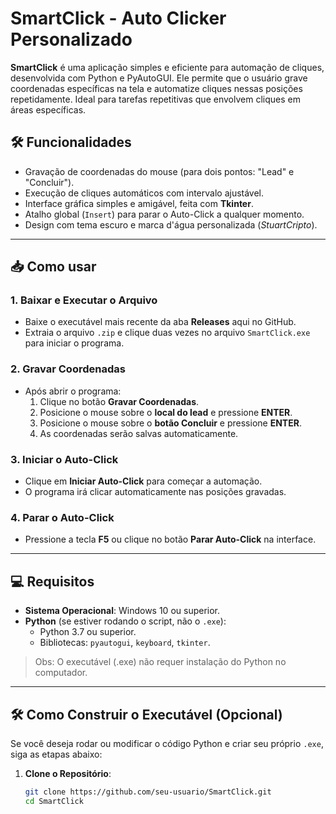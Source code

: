 # SmartClick - Auto Clicker Personalizado

**SmartClick** é uma aplicação simples e eficiente para automação de cliques, desenvolvida com Python e PyAutoGUI. Ele permite que o usuário grave coordenadas específicas na tela e automatize cliques nessas posições repetidamente. Ideal para tarefas repetitivas que envolvem cliques em áreas específicas.

## 🛠️ Funcionalidades

- Gravação de coordenadas do mouse (para dois pontos: "Lead" e "Concluir").
- Execução de cliques automáticos com intervalo ajustável.
- Interface gráfica simples e amigável, feita com **Tkinter**.
- Atalho global (`Insert`) para parar o Auto-Click a qualquer momento.
- Design com tema escuro e marca d'água personalizada (*StuartCripto*).

---

## 📥 Como usar

### 1. **Baixar e Executar o Arquivo**
- Baixe o executável mais recente da aba **Releases** aqui no GitHub.
- Extraia o arquivo `.zip` e clique duas vezes no arquivo `SmartClick.exe` para iniciar o programa.

### 2. **Gravar Coordenadas**
- Após abrir o programa:
  1. Clique no botão **Gravar Coordenadas**.
  2. Posicione o mouse sobre o **local do lead** e pressione **ENTER**.
  3. Posicione o mouse sobre o **botão Concluir** e pressione **ENTER**.
  4. As coordenadas serão salvas automaticamente.

### 3. **Iniciar o Auto-Click**
- Clique em **Iniciar Auto-Click** para começar a automação.
- O programa irá clicar automaticamente nas posições gravadas.

### 4. **Parar o Auto-Click**
- Pressione a tecla **F5** ou clique no botão **Parar Auto-Click** na interface.

---

## 💻 Requisitos

- **Sistema Operacional**: Windows 10 ou superior.
- **Python** (se estiver rodando o script, não o `.exe`):
  - Python 3.7 ou superior.
  - Bibliotecas: `pyautogui`, `keyboard`, `tkinter`.

> Obs: O executável (.exe) não requer instalação do Python no computador.

---

## 🛠️ Como Construir o Executável (Opcional)

Se você deseja rodar ou modificar o código Python e criar seu próprio `.exe`, siga as etapas abaixo:

1. **Clone o Repositório**:
   ```bash
   git clone https://github.com/seu-usuario/SmartClick.git
   cd SmartClick
